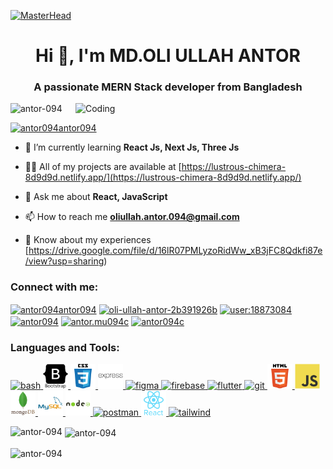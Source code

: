 [![MasterHead](https://media.licdn.com/dms/image/D4E16AQET6H0aUuxGiQ/profile-displaybackgroundimage-shrink_350_1400/0/1685594325691?e=1694649600&v=beta&t=pouDFzQE_3YJ4DvU1G-MHrpflughaJIDBfMYJG_mbWQ)](https://codegrills.in)
<h1 align="center">Hi 👋, I'm MD.OLI ULLAH ANTOR</h1>
<h3 align="center">A passionate MERN Stack developer from Bangladesh</h3>
<img align="right" alt="Coding" width="400" src="https://dresma.ai/wp-content/uploads/2022/01/mern-stack-developer.gif">
<p align="left"> <img src="https://komarev.com/ghpvc/?username=antor-094&label=Profile%20views&color=0e75b6&style=flat" alt="antor-094" /> </p>

<p align="left"> <a href="https://twitter.com/antor094antor094" target="blank"><img src="https://img.shields.io/twitter/follow/antor094antor094?logo=twitter&style=for-the-badge" alt="antor094antor094" /></a> </p>

- 🌱 I’m currently learning **React Js, Next Js, Three Js**

- 👨‍💻 All of my projects are available at [https://lustrous-chimera-8d9d9d.netlify.app/](https://lustrous-chimera-8d9d9d.netlify.app/)

- 💬 Ask me about **React, JavaScript**

- 📫 How to reach me **oliullah.antor.094@gmail.com**

- 📄 Know about my experiences [https://drive.google.com/file/d/16lR07PMLyzoRidWw_xB3jFC8Qdkfi87e/view?usp=sharing)

<h3 align="left">Connect with me:</h3>
<p align="left">
<a href="https://twitter.com/antor094antor094" target="blank"><img align="center" src="https://raw.githubusercontent.com/rahuldkjain/github-profile-readme-generator/master/src/images/icons/Social/twitter.svg" alt="antor094antor094" height="30" width="40" /></a>
<a href="https://linkedin.com/in/oli-ullah-antor-2b391926b" target="blank"><img align="center" src="https://raw.githubusercontent.com/rahuldkjain/github-profile-readme-generator/master/src/images/icons/Social/linked-in-alt.svg" alt="oli-ullah-antor-2b391926b" height="30" width="40" /></a>
<a href="https://stackoverflow.com/users/user:18873084" target="blank"><img align="center" src="https://raw.githubusercontent.com/rahuldkjain/github-profile-readme-generator/master/src/images/icons/Social/stack-overflow.svg" alt="user:18873084" height="30" width="40" /></a>
<a href="https://kaggle.com/antor094" target="blank"><img align="center" src="https://raw.githubusercontent.com/rahuldkjain/github-profile-readme-generator/master/src/images/icons/Social/kaggle.svg" alt="antor094" height="30" width="40" /></a>
<a href="https://fb.com/antor.mu094c" target="blank"><img align="center" src="https://raw.githubusercontent.com/rahuldkjain/github-profile-readme-generator/master/src/images/icons/Social/facebook.svg" alt="antor.mu094c" height="30" width="40" /></a>
<a href="https://instagram.com/antor094c" target="blank"><img align="center" src="https://raw.githubusercontent.com/rahuldkjain/github-profile-readme-generator/master/src/images/icons/Social/instagram.svg" alt="antor094c" height="30" width="40" /></a>
</p>

<h3 align="left">Languages and Tools:</h3>
<p align="left"> <a href="https://www.gnu.org/software/bash/" target="_blank" rel="noreferrer"> <img src="https://www.vectorlogo.zone/logos/gnu_bash/gnu_bash-icon.svg" alt="bash" width="40" height="40"/> </a> <a href="https://getbootstrap.com" target="_blank" rel="noreferrer"> <img src="https://raw.githubusercontent.com/devicons/devicon/master/icons/bootstrap/bootstrap-plain-wordmark.svg" alt="bootstrap" width="40" height="40"/> </a> <a href="https://www.w3schools.com/css/" target="_blank" rel="noreferrer"> <img src="https://raw.githubusercontent.com/devicons/devicon/master/icons/css3/css3-original-wordmark.svg" alt="css3" width="40" height="40"/> </a> <a href="https://expressjs.com" target="_blank" rel="noreferrer"> <img src="https://raw.githubusercontent.com/devicons/devicon/master/icons/express/express-original-wordmark.svg" alt="express" width="40" height="40"/> </a> <a href="https://www.figma.com/" target="_blank" rel="noreferrer"> <img src="https://www.vectorlogo.zone/logos/figma/figma-icon.svg" alt="figma" width="40" height="40"/> </a> <a href="https://firebase.google.com/" target="_blank" rel="noreferrer"> <img src="https://www.vectorlogo.zone/logos/firebase/firebase-icon.svg" alt="firebase" width="40" height="40"/> </a> <a href="https://flutter.dev" target="_blank" rel="noreferrer"> <img src="https://www.vectorlogo.zone/logos/flutterio/flutterio-icon.svg" alt="flutter" width="40" height="40"/> </a> <a href="https://git-scm.com/" target="_blank" rel="noreferrer"> <img src="https://www.vectorlogo.zone/logos/git-scm/git-scm-icon.svg" alt="git" width="40" height="40"/> </a> <a href="https://www.w3.org/html/" target="_blank" rel="noreferrer"> <img src="https://raw.githubusercontent.com/devicons/devicon/master/icons/html5/html5-original-wordmark.svg" alt="html5" width="40" height="40"/> </a> <a href="https://developer.mozilla.org/en-US/docs/Web/JavaScript" target="_blank" rel="noreferrer"> <img src="https://raw.githubusercontent.com/devicons/devicon/master/icons/javascript/javascript-original.svg" alt="javascript" width="40" height="40"/> </a> <a href="https://www.mongodb.com/" target="_blank" rel="noreferrer"> <img src="https://raw.githubusercontent.com/devicons/devicon/master/icons/mongodb/mongodb-original-wordmark.svg" alt="mongodb" width="40" height="40"/> </a> <a href="https://www.mysql.com/" target="_blank" rel="noreferrer"> <img src="https://raw.githubusercontent.com/devicons/devicon/master/icons/mysql/mysql-original-wordmark.svg" alt="mysql" width="40" height="40"/> </a> <a href="https://nodejs.org" target="_blank" rel="noreferrer"> <img src="https://raw.githubusercontent.com/devicons/devicon/master/icons/nodejs/nodejs-original-wordmark.svg" alt="nodejs" width="40" height="40"/> </a> <a href="https://postman.com" target="_blank" rel="noreferrer"> <img src="https://www.vectorlogo.zone/logos/getpostman/getpostman-icon.svg" alt="postman" width="40" height="40"/> </a> <a href="https://reactjs.org/" target="_blank" rel="noreferrer"> <img src="https://raw.githubusercontent.com/devicons/devicon/master/icons/react/react-original-wordmark.svg" alt="react" width="40" height="40"/> </a> <a href="https://tailwindcss.com/" target="_blank" rel="noreferrer"> <img src="https://www.vectorlogo.zone/logos/tailwindcss/tailwindcss-icon.svg" alt="tailwind" width="40" height="40"/> </a> </p>

<p><img align="left" src="https://github-readme-stats.vercel.app/api/top-langs?username=antor-094&show_icons=true&locale=en&layout=compact" alt="antor-094" /></p>

<p>&nbsp;<img align="center" src="https://github-readme-stats.vercel.app/api?username=antor-094&show_icons=true&locale=en" alt="antor-094" /></p>

<p><img align="center" src="https://github-readme-streak-stats.herokuapp.com/?user=antor-094&" alt="antor-094" /></p>
